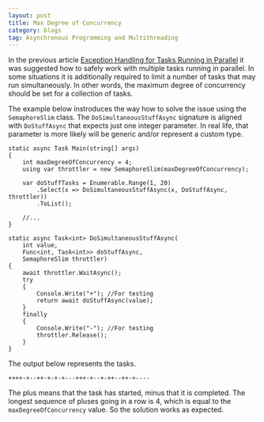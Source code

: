 ```yaml
---
layout: post
title: Max Degree of Concurrency 
category: blogs
tag: Asynchronous Programming and Multithreading
---
```


In the previous article <a href="/2020/07/30/Exception-handling-for-tasks-running-in-parallel">Exception Handling for Tasks Running in Parallel</a> it was suggested how to safely work with multiple tasks running in parallel. In some situations it is additionally required to limit a number of tasks that may run simultaneously. In other words, the maximum degree of concurrency should be set for a collection of tasks. 

The example below instroduces the way how to solve the issue using the <code>SemaphoreSlim</code> class. The <code>DoSimultaneousStuffAsync</code> signature is aligned with <code>DoStuffAsync</code> that expects just one integer parameter. In real life, that parameter is more likely will be generic and/or represent a custom type.

<pre><code class="language-cs">static async Task Main(string[] args)
{
    int maxDegreeOfConcurrency = 4; 
    using var throttler = new SemaphoreSlim(maxDegreeOfConcurrency);

    var doStuffTasks = Enumerable.Range(1, 20)
        .Select(x => DoSimultaneousStuffAsync(x, DoStuffAsync, throttler))
        .ToList();

    //... 
}

static async Task&lt;int&gt; DoSimultaneousStuffAsync(
    int value,
    Func&lt;int, Task&lt;int&gt;&gt; doStuffAsync,
    SemaphoreSlim throttler)
{
    await throttler.WaitAsync();
    try
    {
        Console.Write("+"); //For testing
        return await doStuffAsync(value);
    }
    finally
    {
        Console.Write("-"); //For testing
        throttler.Release();
    }
}</code></pre>

The output below represents the tasks.  
<pre><code class="nohighlight">++++-+--++-+-+-+---+++-+--+-++--++-+----</code></pre>
The plus means that the task has started, minus that it is completed. The longest sequence of pluses going in a row is 4, which is equal to the <code>maxDegreeOfConcurrency</code> value. So the solution works as expected. 